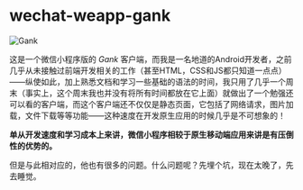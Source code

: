 # wechat-weapp-gank

![Gank](https://github.com/lypeer/wechat-weapp-gank/blob/master/gif/weapp.gif)


这是一个微信小程序版的 *Gank* 客户端，而我是一名地道的Android开发者，之前几乎从未接触过前端开发相关的工作（甚至HTML，CSS和JS都只知道一点点）——纵使如此，加上熟悉文档和学习一些基础的语法的时间，我只用了几乎一个周末（事实上，这个周末我也并没有将所有时间都放在它上面）就做出了一个勉强还可以看的客户端，而这个客户端还不仅仅是静态页面，它包括了网络请求，图片加载，文件下载等等功能——这种速度在开发原生应用的时候几乎是不可想象的！

**单从开发速度和学习成本上来讲，微信小程序相较于原生移动端应用来讲是有压倒性的优势的。**

但是与此相对应的，他也有很多的问题。什么问题呢？先埋个坑，现在太晚了，先去睡觉。
